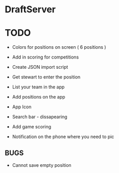 # DraftServer

# TODO

 * Colors for positions on screen ( 6 positions )
 * Add in scoring for competitions
 * Create JSON import script
 * Get stewart to enter the position
 * List your team in the app
 * Add positions on the app
 * App Icon
 * Search bar - dissapearing

 * Add game scoring

 * Notification on the phone where you need to pic

## BUGS

 * Cannot save empty position
